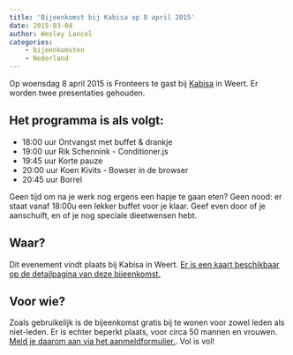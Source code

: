 ```yaml
---
title: 'Bijeenkomst bij Kabisa op 8 april 2015'
date: 2015-03-04
author: Wesley Lancel
categories:
    - bijeenkomsten
    - Nederland
---
```


Op woensdag 8 april 2015 is Fronteers te gast bij [Kabisa](http://www.kabisa.nl) in Weert. Er worden twee presentaties gehouden.

## Het programma is als volgt:

-   18:00 uur Ontvangst met buffet & drankje
-   19:00 uur Rik Schennink - Conditioner.js
-   19:45 uur Korte pauze
-   20:00 uur Koen Kivits - Bowser in de browser
-   20:45 uur Borrel

Geen tijd om na je werk nog ergens een hapje te gaan eten? Geen nood: er staat vanaf 18:00u een lekker buffet voor je klaar. Geef even door of je aanschuift, en of je nog speciale dieetwensen hebt.

## Waar?

Dit evenement vindt plaats bij Kabisa in Weert. [Er is een kaart beschikbaar op de detailpagina van deze bijeenkomst.](/bijeenkomsten/2015/kabisa)

## Voor wie?

Zoals gebruikelijk is de bijeenkomst gratis bij te wonen voor zowel leden als niet-leden. Er is echter beperkt plaats, voor circa 50 mannen en vrouwen. [Meld je daarom aan via het aanmeldformulier.](/bijeenkomsten/2015/kabisa). Vol is vol!
